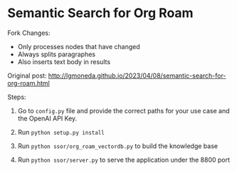 # Semantic Search for Org Roam

Fork Changes: 
- Only processes nodes that have changed
- Always splits paragraphes
- Also inserts text body in results
    

Original post: http://lgmoneda.github.io/2023/04/08/semantic-search-for-org-roam.html

Steps:

1. Go to `config.py` file and provide the correct paths for your use case and the OpenAI API Key.

2. Run `python setup.py install`

3. Run `python ssor/org_roam_vectordb.py` to build the knowledge base

4. Run `python ssor/server.py` to serve the application under the 8800 port
